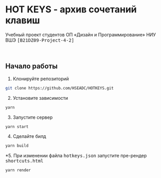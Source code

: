 # HOT KEYS - архив сочетаний клавиш

Учебный проект студентов ОП «Дизайн и Программирование» НИУ ВШЭ <kbd>[B21DZ09-Project-4-2]</kbd>

<br>

## Начало работы

1. Клонируйте репозиторий

```bash
git clone https://github.com/HSEADC/HOTKEYS.git
```

2. Установите зависимости

```bash
yarn
```

3. Запустите сервер

```bash
yarn start
```

4. Сделайте билд

```bash
yarn build
```

*5. При изменении файла <kbd>hotkeys.json</kbd> запустите пре-рендер <kbd>shortcuts.html</kbd>

```bash
yarn render
```
